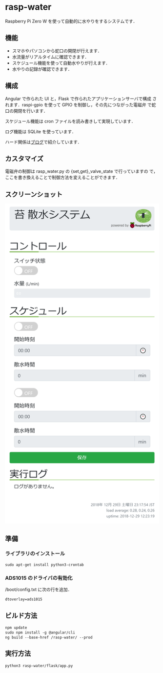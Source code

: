 # rasp-water

Raspberry Pi Zero W を使って自動的に水やりをするシステムです．

## 機能

- スマホやパソコンから蛇口の開閉が行えます．
- 水流量がリアルタイムに確認できます．
- スケジュール機能を使って自動水やりが行えます．
- 水やりの記録が確認できます．

## 構成

Angular で作られた UI と，Flask で作られたアプリケーションサーバで構成
されます．raspi-gpio を使って GPIO を制御し，その先につながった電磁弁
で蛇口の開閉を行います．

スケジュール機能は cron ファイルを読み書きして実現しています．

ログ機能は SQLite を使っています．

ハード関係は[ブログ](https://rabbit-note.com/2018/12/31/raspberry-pi-watering-system-hard/)で紹介しています．

## カスタマイズ

電磁弁の制御は rasp_water.py の {set,get}_valve_state で行っていますの
で，ここを書き換えることで制御方法を変えることができます．

## スクリーンショット

<img src="screenshot.png" width="777">

## 準備

### ライブラリのインストール

```bash:bash
sudo apt-get install python3-crontab
```

### ADS1015 のドライバの有効化

/boot/config.txt に次の行を追加．

```bash:bash
dtoverlay=ads1015
```

## ビルド方法

```bash:bash
npm update
sudo npm install -g @angular/cli
ng build --base-href /rasp-water/ --prod
```

## 実行方法

```bash:bash
python3 rasp-water/flask/app.py
```
